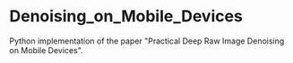 # Denoising_on_Mobile_Devices
Python implementation of the paper "Practical Deep Raw Image Denoising on Mobile Devices".
